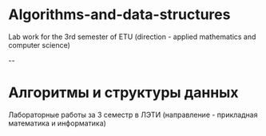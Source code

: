 # Algorithms-and-data-structures
Lab work for the 3rd semester of ETU (direction - applied mathematics and computer science)

--
# Алгоритмы и структуры данных
Лабораторные работы за 3 семестр в ЛЭТИ (направление - прикладная математика и информатика)
